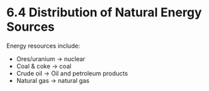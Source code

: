 # 6.4 Distribution of Natural Energy Sources
Energy resources include:
- Ores/uranium -> nuclear
- Coal & coke -> coal
- Crude oil -> Oil and petroleum products
- Natural gas -> natural gas


